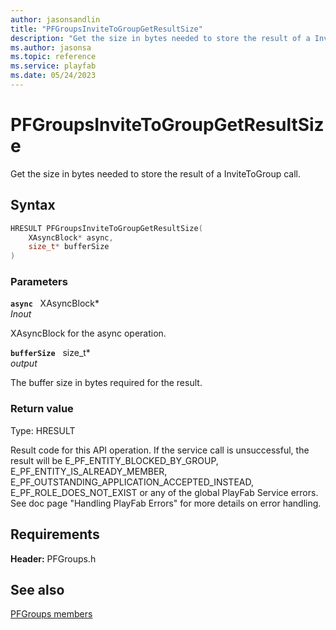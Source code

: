 ```yaml
---
author: jasonsandlin
title: "PFGroupsInviteToGroupGetResultSize"
description: "Get the size in bytes needed to store the result of a InviteToGroup call."
ms.author: jasonsa
ms.topic: reference
ms.service: playfab
ms.date: 05/24/2023
---
```


# PFGroupsInviteToGroupGetResultSize  

Get the size in bytes needed to store the result of a InviteToGroup call.  

## Syntax  
  
```cpp
HRESULT PFGroupsInviteToGroupGetResultSize(  
    XAsyncBlock* async,  
    size_t* bufferSize  
)  
```  
  
### Parameters  
  
**`async`** &nbsp; XAsyncBlock*  
*_Inout_*  
  
XAsyncBlock for the async operation.  
  
**`bufferSize`** &nbsp; size_t*  
*output*  
  
The buffer size in bytes required for the result.  
  
  
### Return value
Type: HRESULT
  
Result code for this API operation. If the service call is unsuccessful, the result will be E_PF_ENTITY_BLOCKED_BY_GROUP, E_PF_ENTITY_IS_ALREADY_MEMBER, E_PF_OUTSTANDING_APPLICATION_ACCEPTED_INSTEAD, E_PF_ROLE_DOES_NOT_EXIST or any of the global PlayFab Service errors. See doc page "Handling PlayFab Errors" for more details on error handling.
  
  
## Requirements  
  
**Header:** PFGroups.h
  
## See also  
[PFGroups members](../pfgroups_members.md)  

  
  

